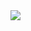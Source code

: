 <img src="https://capsule-render.vercel.app/api?type=soft&color=0067a3&height=140&section=header&text=DONGJU's github&fontSize=70" />
